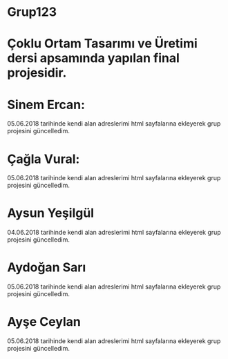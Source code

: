 # Grup123
# Çoklu Ortam Tasarımı ve Üretimi dersi apsamında yapılan final projesidir.
# Sinem Ercan:
05.06.2018 tarihinde kendi alan adreslerimi html sayfalarına ekleyerek grup projesini güncelledim. 
# Çağla Vural:
05.06.2018 tarihinde kendi alan adreslerimi html sayfalarına ekleyerek grup projesini güncelledim. 
# Aysun Yeşilgül
04.06.2018 tarihinde kendi alan adreslerimi html sayfalarına ekleyerek grup projesini güncelledim. 
# Aydoğan Sarı
05.06.2018 tarihinde kendi alan adreslerimi html sayfalarına ekleyerek grup projesini güncelledim. 
# Ayşe Ceylan
05.06.2018 tarihinde kendi alan adreslerimi html sayfalarına ekleyerek grup projesini güncelledim. 

